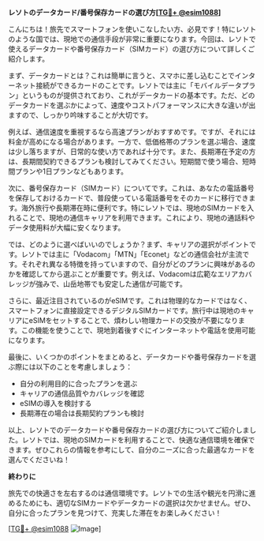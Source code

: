 **レソトのデータカード/番号保存カードの選び方[[TG💪+ @esim1088](https://t.me/s/esim1088)]**

こんにちは！旅先でスマートフォンを使いこなしたい方、必見です！特にレソトのような国では、現地での通信手段が非常に重要になります。今回は、レソトで使えるデータカードや番号保存カード（SIMカード）の選び方について詳しくご紹介します。

まず、データカードとは？これは簡単に言うと、スマホに差し込むことでインターネット接続ができるカードのことです。レソトでは主に「モバイルデータプラン」というものが提供されており、これがデータカードの基本です。ただ、どのデータカードを選ぶかによって、速度やコストパフォーマンスに大きな違いが出ますので、しっかり吟味することが大切です。

例えば、通信速度を重視するなら高速プランがおすすめです。ですが、それには料金が高めになる場合があります。一方で、低価格帯のプランを選ぶ場合、速度は少し落ちますが、日常的な使い方であれば十分です。また、長期滞在予定の方は、長期間契約できるプランも検討してみてください。短期間で使う場合、短時間プランや1日プランなどもあります。

次に、番号保存カード（SIMカード）についてです。これは、あなたの電話番号を保存しておけるカードで、普段使っている電話番号をそのカードに移行できます。海外旅行や長期滞在時に便利です。特にレソトでは、現地のSIMカードを入れることで、現地の通信キャリアを利用できます。これにより、現地の通話料やデータ使用料が大幅に安くなります。

では、どのように選べばいいのでしょうか？まず、キャリアの選択がポイントです。レソトでは主に「Vodacom」「MTN」「Econet」などの通信会社が主流です。それぞれ異なる特徴を持っていますので、自分がどのプランに興味があるのかを確認してから選ぶことが重要です。例えば、Vodacomは広範なエリアカバレッジが強みで、山岳地帯でも安定した通信が可能です。

さらに、最近注目されているのがeSIMです。これは物理的なカードではなく、スマートフォンに直接設定できるデジタルSIMカードです。旅行中は現地のキャリアにeSIMをセットすることで、煩わしい物理カードの交換が不要になります。この機能を使うことで、現地到着後すぐにインターネットや電話を使用可能になります。

最後に、いくつかのポイントをまとめると、データカードや番号保存カードを選ぶ際には以下のことを考慮しましょう：

- 自分の利用目的に合ったプランを選ぶ
- キャリアの通信品質やカバレッジを確認
- eSIMの導入を検討する
- 長期滞在の場合は長期契約プランも検討

以上、レソトでのデータカードや番号保存カードの選び方についてご紹介しました。レソトでは、現地のSIMカードを利用することで、快適な通信環境を確保できます。ぜひこれらの情報を参考にして、自分のニーズに合った最適なカードを選んでくださいね！

**終わりに**

旅先での快適さを左右するのは通信環境です。レソトでの生活や観光を円滑に進めるためにも、適切なSIMカードやデータカードの選択は欠かせません。ぜひ、自分に合ったプランを見つけて、充実した滞在をお楽しみください！

[[TG💪+ @esim1088](https://t.me/s/esim1088) ![Image](https://i.postimg.cc/Y0z9fWf4/image.png)]